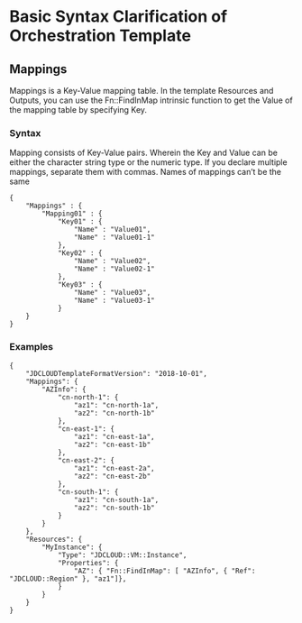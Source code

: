 # Basic Syntax Clarification of Orchestration Template
## Mappings

Mappings is a Key-Value mapping table. In the template Resources and Outputs, you can use the Fn::FindInMap intrinsic function to get the Value of the mapping table by specifying Key.

### Syntax

Mapping consists of Key-Value pairs. Wherein the Key and Value can be either the character string type or the numeric type. If you declare multiple mappings, separate them with commas. Names of mappings can’t be the same

```
{
    "Mappings" : {
        "Mapping01" : {
            "Key01" : {
                "Name" : "Value01",
                "Name" : "Value01-1"
            },
            "Key02" : {
                "Name" : "Value02",
                "Name" : "Value02-1"
            },
            "Key03" : {
                "Name" : "Value03",
                "Name" : "Value03-1"
            }
    }
}

```

### Examples

```
{
    "JDCLOUDTemplateFormatVersion": "2018-10-01",
    "Mappings": {
        "AZInfo": {
            "cn-north-1": {
                "az1": "cn-north-1a",
                "az2": "cn-north-1b"
            },
            "cn-east-1": {
                "az1": "cn-east-1a",
                "az2": "cn-east-1b"
            },
            "cn-east-2": {
                "az1": "cn-east-2a",
                "az2": "cn-east-2b"
            },
            "cn-south-1": {
                "az1": "cn-south-1a",
                "az2": "cn-south-1b"
            }
        }
    },
    "Resources": {
        "MyInstance": {
            "Type": "JDCLOUD::VM::Instance",
            "Properties": {
                "AZ": { "Fn::FindInMap": [ "AZInfo", { "Ref": "JDCLOUD::Region" }, "az1"]},
            }
        }
    }
}

```

